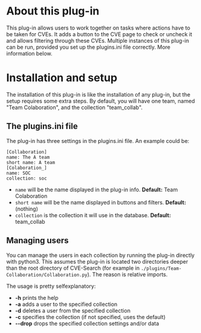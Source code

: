 # About this plug-in
This plug-in allows users to work together on tasks where actions have
 to be taken for CVEs. It adds a button to the CVE page to check or
 uncheck it and allows filtering through these CVEs. Multiple instances
 of this plug-in can be run, provided you set up the plugins.ini file
 correctly. More information below.

# Installation and setup
The installation of this plug-in is like the installation of any
 plug-in, but the setup requires some extra steps. By default, you will
 have one team, named "Team Colaboration", and the collection
 "team_collab".

## The plugins.ini file
The plug-in has three settings in the plugins.ini file. An example could
 be:

```
[Collaboration]
name: The A team
short name: A team
[Colaboration_]
name: SOC
collection: soc
```
 * `name` will be the name displayed in the plug-in info.
   **Default:** Team Colaboration
 * `short name` will be the name displayed in buttons and filters.
   **Default:** <blank> (nothing)
 * `collection` is the collection it will use in the database.
   **Default:** team_collab

## Managing users
You can manage the users in each collection by running the plug-in
 directly with python3. This assumes the plug-in is located two
 directories deeper than the root directory of CVE-Search (for example
 in `./plugins/Team-Collaboration/Collaboration.py`). The reason is
 relative imports.

The usage is pretty selfexplanatory:
 * **-h** prints the help
 * **-a** adds a user to the specified collection
 * **-d** deletes a user from the specified collection
 * **-c** specifies the collection (if not specified, uses the default)
 * **--drop** drops the specified collection settings and/or data
